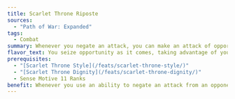 ```yaml
---
title: Scarlet Throne Riposte
sources:
  - "Path of War: Expanded"
tags:
  - Combat
summary: Whenever you negate an attack, you can make an attack of opportunity against the attacker
flavor_text: You seize opportunity as it comes, taking advantage of your enemy's poor position after a missed attack.
prerequisites:
  - "[Scarlet Throne Style](/feats/scarlet-throne-style/)"
  - "[Scarlet Throne Dignity](/feats/scarlet-throne-dignity/)"
  - Sense Motive 11 Ranks
benefit: Whenever you use an ability to negate an attack from an opponent (such as with a counter or with the [Scarlet Throne Dignity](/feats/scarlet-throne-dignity/) feat), that opponent provokes an attack of opportunity from you. A given creature can only provoke an attack of opportunity from you in this way once per round.
---
```


